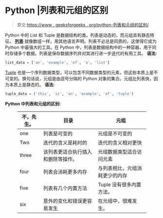 # Python |列表和元组的区别

> 原文:[https://www . geeksforgeeks . org/python-列表和元组的区别/](https://www.geeksforgeeks.org/python-difference-between-list-and-tuple/)

Python 中的 List 和 Tuple 是数据结构的类。列表是动态的，而元组具有静态特征。
[**列表**](https://www.geeksforgeeks.org/python-list/) 就像数组一样，用其他语言声明。列表不必总是同质的，这使得它成为 Python 中最强大的工具。在 Python 中，列表是数据结构中的一种容器，用于同时存储多个数据。列表是保存数据序列并对其进行进一步迭代的有用工具。
**语法:**

```py
list_data = ['an', 'example', 'of', 'a', 'list']
```

[Tuple](https://www.geeksforgeeks.org/tuples-in-python/) 也是一个序列数据类型，可以包含不同数据类型的元素，但这些本质上是不可变的。换句话说，元组是由逗号分隔的 Python 对象的集合。元组比列表快，因为本质上是静态的。
**语法:**

```py
tuple_data = ('this', 'is', 'an', 'example', 'of', 'tuple')
```

**Python 中列表和元组的区别:**

<figure class="table">

| 不，先生。 | 目录 | 元组 |
| --- | --- | --- |
| one | 列表是可变的 | 元组是不可变的 |
| Two | 迭代的含义是耗时的 | 迭代的含义相对更快 |
| three | 该列表更适合执行插入和删除等操作。 | 元组数据类型适合访问元素 |
| four | 列表会消耗更多内存 | 与列表相比，元组消耗更少的内存 |
| five | 列表有几个内置方法 | Tuple 没有很多内置方法。 |
| six | 意外的变化和错误更容易发生 | 在元组中，很难发生。 |

</figure>